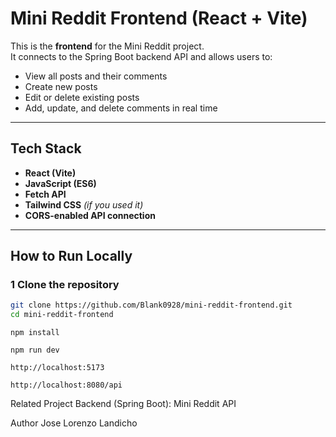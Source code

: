 # Mini Reddit Frontend (React + Vite)

This is the **frontend** for the Mini Reddit project.  
It connects to the Spring Boot backend API and allows users to:
- View all posts and their comments
- Create new posts
- Edit or delete existing posts
- Add, update, and delete comments in real time

---

## Tech Stack
- **React (Vite)**
- **JavaScript (ES6)**
- **Fetch API**
- **Tailwind CSS** *(if you used it)*
- **CORS-enabled API connection**

---

## How to Run Locally

### 1️ Clone the repository
```bash
git clone https://github.com/Blank0928/mini-reddit-frontend.git
cd mini-reddit-frontend
```
```Install dependencies
npm install
```
```Start the development server
npm run dev
```
```Frontend runs at:
http://localhost:5173
```
```Make sure your backend is also running at:
http://localhost:8080/api
```
Related Project
Backend (Spring Boot): Mini Reddit API

Author
Jose Lorenzo Landicho
